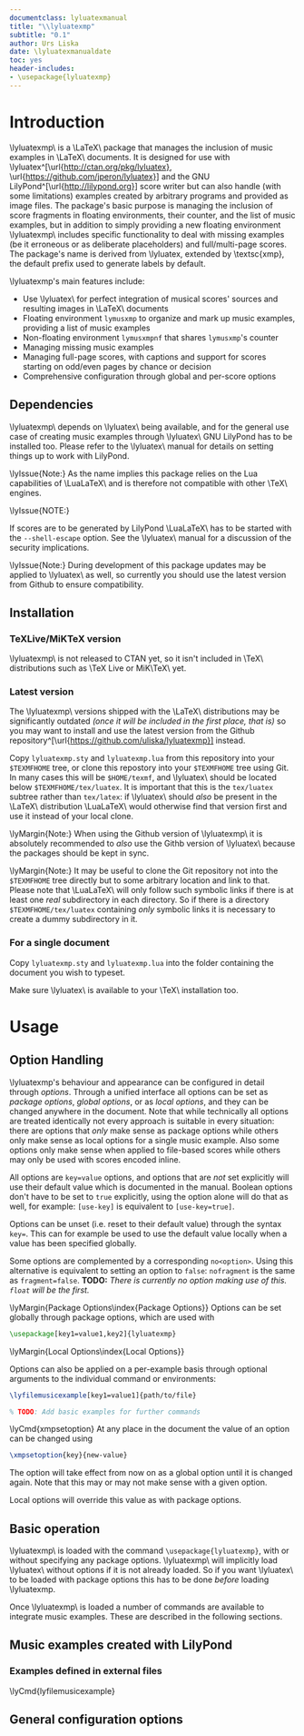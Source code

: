 ```yaml
---
documentclass: lyluatexmanual
title: "\\lyluatexmp"
subtitle: "0.1"
author: Urs Liska
date: \lyluatexmanualdate
toc: yes
header-includes:
- \usepackage{lyluatexmp}
---
```


# Introduction

\lyluatexmp\ is a \LaTeX\ package that manages the inclusion of music examples
in \LaTeX\ documents. It is designed for use with
\lyluatex^[\url{http://ctan.org/pkg/lyluatex},
\url{https://github.com/jperon/lyluatex}] and the GNU
LilyPond^[\url{http://lilypond.org}] score writer but can also handle (with some
limitations) examples created by arbitrary programs and provided as image files.
The package's basic purpose is managing the inclusion of score fragments in
floating environments, their counter, and the list of music examples, but in
addition to simply providing a new floating environment \lyluatexmp\ includes
specific functionality to deal with missing examples (be it erroneous or as
deliberate placeholders) and full/multi-page scores. The package's name is
derived from \lyluatex, extended by \textsc{xmp}, the default prefix used to
generate labels by default.

\lyluatexmp's main features include:

* Use \lyluatex\ for perfect integration of musical scores' sources and
  resulting images in \LaTeX\ documents
* Floating environment `lymusxmp` to organize and mark up music examples,
  providing a list of music examples
* Non-floating environment `lymusxmpnf` that shares `lymusxmp`'s counter
* Managing missing music examples
* Managing full-page scores, with captions and support for scores starting
  on odd/even pages by chance or decision
* Comprehensive configuration through global and per-score options

## Dependencies

\lyluatexmp\ depends on \lyluatex\ being available, and for the general use case
of creating music examples through \lyluatex\ GNU LilyPond has to be installed
too. Please refer to the \lyluatex\ manual for details on setting things up to
work with LilyPond.

\lyIssue{Note:}
As the name implies this package relies on the Lua capabilities of
\LuaLaTeX\ and is therefore not compatible with other \TeX\ engines.

\lyIssue{NOTE:}

If scores are to be generated by LilyPond \LuaLaTeX\ has to be started with the
`--shell-escape` option. See the \lyluatex\ manual for a discussion of the
security implications.

\lyIssue{Note:}
During development of this package updates may be applied to
\lyluatex\ as well, so currently you should use the latest version from Github
to ensure compatibility.

## Installation

### TeXLive/MiKTeX version

\lyluatexmp\ is not released to CTAN yet, so it isn't included in \TeX\ distributions such as \TeX Live or MiK\TeX\ yet.

### Latest version

The \lyluatexmp\ versions shipped with the \LaTeX\ distributions may be
significantly outdated *(once it will be included in the first place, that is)* so you may want to install and use the latest version
from the Github repository^[\url{https://github.com/uliska/lyluatexmp}] instead.

Copy `lyluatexmp.sty` and `lyluatexmp.lua` from this repository into your
`$TEXMFHOME` tree, or clone this repostory into your `$TEXMFHOME` tree using
Git. In many cases this will be `$HOME/texmf`, and \lyluatex\ should be located
below `$TEXMFHOME/tex/luatex`. It is important that this is the `tex/luatex`
subtree rather than `tex/latex`: if \lyluatex\ should *also* be present in the
\LaTeX\ distribution \LuaLaTeX\ would otherwise find that version first and use
it instead of your local clone.

\lyMargin{Note:}
When using the Github version of \lyluatexmp\ it is absolutely recommended to
*also* use the Githb version of \lyluatex\ because the packages should be kept
in sync.

\lyMargin{Note:}
It may be useful to clone the Git repository not into the `$TEXMFHOME` tree
directly but to some arbitrary location and link to that. Please note that
\LuaLaTeX\ will only follow such symbolic links if there is at least one *real*
subdirectory in each directory. So if there is a directory
`$TEXMFHOME/tex/luatex` containing *only* symbolic links it is necessary to
create a dummy subdirectory in it.


### For a single document

Copy `lyluatexmp.sty` and `lyluatexmp.lua` into the folder containing the
document you wish to typeset.

Make sure \lyluatex\ is available to your \TeX\ installation too.


# Usage

## Option Handling

\lyluatexmp's behaviour and appearance can be configured in detail through
*options*.  Through a unified interface all options can be set as *package
options*, *global options*, or as *local options*, and they can be changed
anywhere in the document.  Note that while technically all options are treated
identically not every approach is suitable in every situation: there are options
that *only* make sense as package options while others only make sense as local
options for a single music example. Also some options only make sense when
applied to file-based scores while others may only be used with scores encoded
inline.

All options are `key=value` options, and options that are *not* set explicitly
will use their default value which is documented in the manual.  Boolean
options don't have to be set to `true` explicitly, using the option alone will
do that as well, for example: `[use-key]` is equivalent to `[use-key=true]`.

Options can be unset (i.e. reset to their default value) through the syntax
`key=`. This can for example be used to use the default value locally when
a value has been specified globally.

Some options are complemented by a corresponding `no<option>`.  Using this
alternative is equivalent to setting an option to `false`: `nofragment` is the
same as `fragment=false`. **TODO:** *There is currently no option making use of
this. `float` will be the first.*

\lyMargin{Package Options\index{Package Options}}
Options can be set globally through package options, which are used with

```tex
\usepackage[key1=value1,key2]{lyluatexmp}
```

\lyMargin{Local Options\index{Local Options}}

Options can also be applied on a per-example basis through optional arguments to
the individual command or environments:

```tex
\lyfilemusicexample[key1=value1]{path/to/file}

% TODO: Add basic examples for further commands
```

\lyCmd{xmpsetoption}
At any place in the document the value of an option can be changed using

```tex
\xmpsetoption{key}{new-value}
```

The option will take effect from now on as a global option until it is changed
again.  Note that this may or may not make sense with a given option.

Local options will override this value as with package options.

## Basic operation

\lyluatexmp\ is loaded with the command `\usepackage{lyluatexmp}`, with or
without specifying any package options. \lyluatexmp\ will implicitly load
\lyluatex\ without options if it is not already loaded. So if you want
\lyluatex\ to be loaded with package options this has to be done *before*
loading \lyluatexmp.

Once \lyluatexmp\ is loaded a number of commands are available to integrate music examples. These are described in the following sections.

## Music examples created with LilyPond

### Examples defined in external files

\lyCmd{lyfilemusicexample}

## General configuration options
